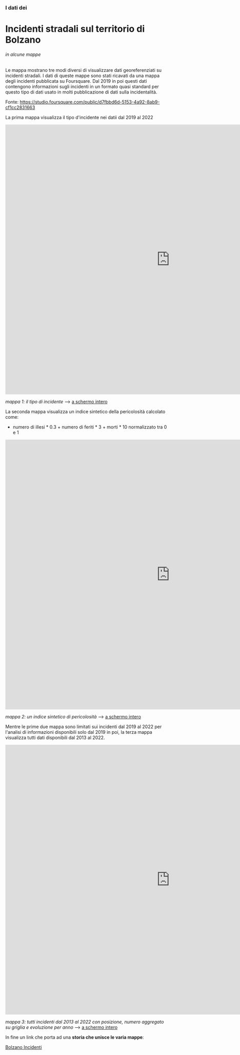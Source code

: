 ### I dati dei 

# Incidenti stradali sul territorio di Bolzano  

###### in alcune mappe 

Le mappa mostrano tre modi diversi di visualizzare dati georeferenziati su incidenti stradali. I dati di queste mappe sono stati ricavati da una mappa degli incidenti pubblicata su Foursquare. Dal 2019 in poi questi dati contengono informazioni sugli incidenti in un formato quasi standard per questo tipo di dati usato in molti pubblicazione di dati sulla incidentalità.

Fonte: <a href="https://studio.foursquare.com/public/d7fbbd6d-5153-4a92-8ab9-cf1cc2831663" target="_blank">https://studio.foursquare.com/public/d7fbbd6d-5153-4a92-8ab9-cf1cc2831663</a>  

La prima mappa visualizza il tipo d'incidente nei datii dal 2019 al 2022

<iframe id="map1" width="1024px" height="840" frameborder="0" scrolling="no" marginheight="0" marginwidth="0" src="https://gjrichter.github.io/pages/Incidenti/Bolzano/index_embed_Bolzano_Incidenti_2019_2022_tipo_simple_dynColors_years_sum.html"></iframe>

*mappa 1: il tipo di incidente*  --> [a schermo intero](https://gjrichter.github.io/pages/Incidenti/Bolzano/index_embed_Bolzano_Incidenti_2019_2022_tipo_simple_dynColors_years_sum.html)

La seconda mappa visualizza un indice sintetico della pericolosità calcolato come: 

- numero di illesi * 0.3 + numero di feriti * 3 + morti * 10 normalizzato tra 0 e 1

<iframe id="map1" width="1024px" height="840" frameborder="0" scrolling="no" marginheight="0" marginwidth="0" src="https://gjrichter.github.io/pages/Incidenti/Bolzano/index_embed_Bolzano_Incidenti_2019_2022_pericolosita.html"></iframe>

*mappa 2: un indice sintetico di pericolosità*  --> [a schermo intero](https://gjrichter.github.io/pages/Incidenti/Bolzano/index_embed_Bolzano_Incidenti_2019_2022_pericolosita.html)

Mentre le prime due mappa sono limitati sui incidenti dal 2019 al 2022 per l'analisi di informazioni disponibili solo dal 2019 in poi, la terza mappa visualizza tutti dati disponibili dal 2013 al 2022.

<iframe id="map1" width="1024px" height="840" frameborder="0" scrolling="no" marginheight="0" marginwidth="0" src="https://gjrichter.github.io/pages/Incidenti/Bolzano/index_embed_Bolzano_Incidenti_2013_2022_grid.html"></iframe>

*mappa 3: tutti incidenti dal 2013 al 2022 con posizione, numero aggregato su griglia e evoluzione per anno*  --> [a schermo intero](https://gjrichter.github.io/pages/Incidenti/Bolzano/index_embed_Bolzano_Incidenti_2013_2022_grid.html)





In fine un link che porta ad una **storia che unisce le varia mappe**:

[Bolzano Incidenti](https://gjrichter.github.io/ixmaps/app/Viewer/index.html?layout=right&sidebar=35%&sidebarbutton=0&story=https://gjrichter.github.io/viz/Bolzano_Incidenti/stories/Bolzano_Incidenti_III/index.html)
